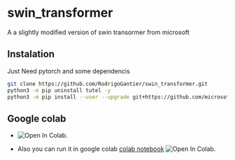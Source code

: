 # swin_transformer

A a slightly modified version of swin transormer from microsoft

## Instalation
Just Need pytorch and some dependencis 

```bash
git clone https://github.com/RodrigoGantier/swin_transformer.git
python3 -m pip uninstall tutel -y
python3 -m pip install --user --upgrade git+https://github.com/microsoft/tutel@main
```

## Google colab

- ![Open In Colab](https://colab.research.google.com/assets/colab-badge.svg).

- Also you can run it in google colab [colab notebook](https://github.com/RodrigoGantier/swin_transformer/blob/main/swin_transfoemer.ipynb)  ![Open In Colab](https://colab.research.google.com/assets/colab-badge.svg).
